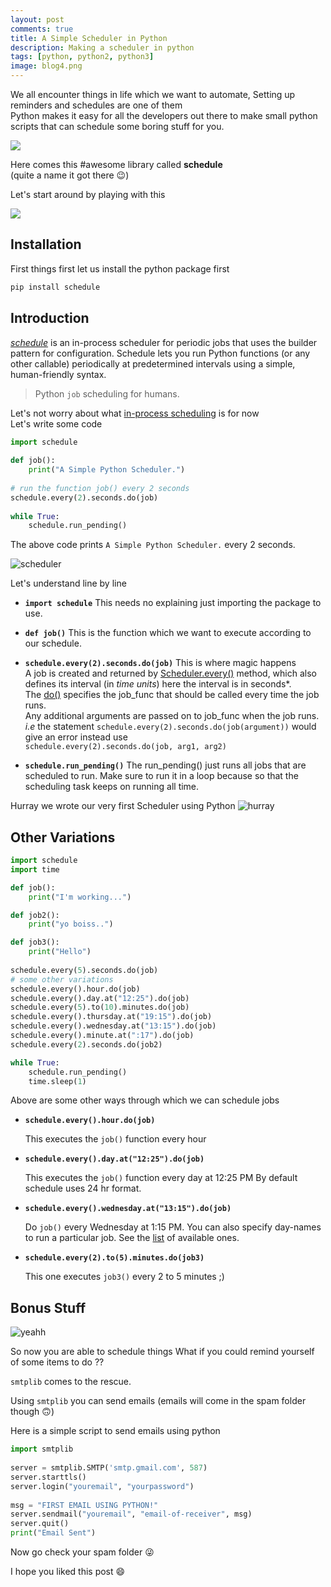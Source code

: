 ```yaml
---
layout: post
comments: true
title: A Simple Scheduler in Python
description: Making a scheduler in python
tags: [python, python2, python3]
image: blog4.png
---
```




We all encounter things in life which we want to automate, Setting up reminders and schedules are one of them  
Python makes it easy for all the developers out there to make small python scripts that can schedule some boring stuff for you.  
  
![](https://media.giphy.com/media/6kvVGhp7bp2WA/giphy.gif)  
  
Here comes this #awesome library called **schedule**  
(quite a name it got there :wink:)  
  
Let's start around by playing with this  
  
![](https://media.giphy.com/media/zf8yrM8nVERvW/giphy.gif)  
  
## Installation  
First things first let us install the python package first  
  
```python
pip install schedule  
```
  
## Introduction
[*schedule*](https://pypi.org/project/schedule/) is an in-process scheduler for periodic jobs that uses the builder pattern for configuration. Schedule lets you run Python functions (or any other callable) periodically at predetermined intervals using a simple, human-friendly syntax.  
  
> Python `job` scheduling for humans.  
  
Let's not worry about what [in-process scheduling](https://en.wikipedia.org/wiki/Scheduling_(computing)) is for now  
Let's write some code  
  
```python  
import schedule  
  
def job():  
    print("A Simple Python Scheduler.")  
  
# run the function job() every 2 seconds  
schedule.every(2).seconds.do(job)  
  
while True:  
    schedule.run_pending()  
```

The above code prints `A Simple Python Scheduler.` every 2 seconds.  
  
  
![scheduler](https://drive.google.com/uc?export=view&id=1g84A87coi30klXJXPav_7-34nWppEeBu)  
  
Let's understand line by line  
  
- **`import schedule`**
This needs no explaining just importing the package to use.


-  **`def job()`**
This is the function which we want to execute according to our schedule.

  
- **`schedule.every(2).seconds.do(job)`**
This is where magic happens  
A job is created and returned by [Scheduler.every()](https://schedule.readthedocs.io/en/stable/api.html#schedule.Scheduler.every) method, which also defines its interval (in *time units*) here the interval is in seconds*.  
The [do()](https://schedule.readthedocs.io/en/stable/api.html#schedule.Job.do) specifies the job_func that should be called every time the job runs.  
Any additional arguments are passed on to job_func when the job runs.  
*i.e* the statement 
`schedule.every(2).seconds.do(job(argument))` would give an error 
instead use  
`schedule.every(2).seconds.do(job, arg1, arg2)`



- **`schedule.run_pending()`**
The run_pending() just runs all jobs that are scheduled to run. 
Make sure to run it in a loop because so that the scheduling task keeps on running all time.

Hurray we wrote our very first Scheduler using Python
![hurray](https://media.giphy.com/media/xjUlxQHkMBqSvLeSTy/giphy.gif)

## Other Variations
```python
import schedule
import time

def job():
    print("I'm working...")

def job2():
    print("yo boiss..")

def job3():
    print("Hello")
    
schedule.every(5).seconds.do(job)
# some other variations 
schedule.every().hour.do(job)
schedule.every().day.at("12:25").do(job)
schedule.every(5).to(10).minutes.do(job)
schedule.every().thursday.at("19:15").do(job)
schedule.every().wednesday.at("13:15").do(job)
schedule.every().minute.at(":17").do(job)
schedule.every(2).seconds.do(job2)

while True:
    schedule.run_pending()
    time.sleep(1)
```

 Above are some other ways through which we can schedule jobs
 - **`schedule.every().hour.do(job)`**

    This executes the `job()` function every hour
 - **`schedule.every().day.at("12:25").do(job)`**

    This executes the `job()` function every day at 12:25 PM 
    By default schedule uses 24 hr format.
 - **`schedule.every().wednesday.at("13:15").do(job)`**

    Do `job()` every Wednesday at 1:15 PM. 
    You can also specify day-names to run a particular job.
    See the [list](https://schedule.readthedocs.io/en/stable/api.html#schedule.Job.second) of available ones. 
 - **`schedule.every(2).to(5).minutes.do(job3)`**

    This one executes `job3()` every 2 to 5 minutes ;)

## Bonus Stuff

![yeahh](https://media.giphy.com/media/3o84UaGEtyayvBIFwc/giphy.gif)

So now you are able to schedule things 
What if you could remind yourself of some items to do ??

`smtplib` comes to the rescue.
 
Using `smtplib` you can send emails (emails will come in the spam folder though 🙃)

Here is a simple script to send emails using python 

```python
import smtplib
  
server = smtplib.SMTP('smtp.gmail.com', 587)
server.starttls()
server.login("youremail", "yourpassword")
  
msg = "FIRST EMAIL USING PYTHON!"
server.sendmail("youremail", "email-of-receiver", msg)
server.quit()
print("Email Sent")
```

Now go check your spam folder 😜

I hope you liked this post :smile:
